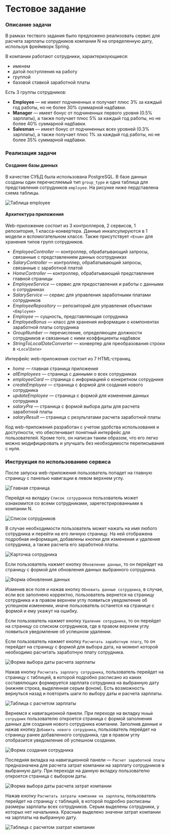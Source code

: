 # Тестовое задание

### Описание задачи

В рамках тествого задания было предложено реализовать сервис для расчета зарплаты сотрудников компании N на определенную дату, используя фреймворк Spring.

В компании работают сотрудники, характеризующиеся:
* именем
* датой поступления на работу
* группой
* базовой ставкой заработной платы

Есть 3 группы сотрудников:
* **Employee** — не имеет подчиненных и получает плюс 3% за каждый год работы, но не более 30% суммарной надбавки.
* **Manager** — имеет бонус от подчиненных первого уровня (0.5% зарплаты), а также получает плюс 5% за каждый год работы, но не более 40% суммарной надбавки.
* **Salesman** — имеет бонус от подчиненных всех уровней (0.3% зарплаты), а также получает плюс 1% за каждый год работы, но не более 35% суммарной надбавки.

### Реализация задачи

#### Создание базы данных

В качестве СУБД была использована PostgreSQL. В базе данных созданы один перечисляемый тип `group_type` и одна таблица для представления сотрудников `employee`.  На рисунке ниже пердставлена схема таблицы.

![Таблица `employee`](other\tableEmployee.png)

#### Архитектура приложения

Web-приложение состоит из 3 контроллеров, 2 сервисов, 1 репозитория, 1 класса-конвертера. Данные инкапсулируются в 1 модели и вспомогательном классе. Также присутствует `<Enum>`  для хранения типов групп сотрудников.

* *EmployeeController* — контроллер, обрабатывающий запросы, связанные с представлением данных осотрудниках
* *SalaryController* — контроллер, обрабатывающий запросы, связанные с заработной платой
* *HomeController* — контроллер, обрабатывающий представление главной страницы
* *EmployeeService* — сервис для предоставления и работы с данными о сотрудниках 
* *SalaryService* — сервис для управления заработными платами сотрудников
* *EmployeeRepository* — репозиторий для управления объектами `<Employee>`
* *Employee* — сущность, представляющая сотрудника
* *EmployeeBonus* — класс для хранения информации о компонентах заработной платы сотрудника
* *GroupNumber* — перечисление, определяющее должности сотрудников и связанные с ними коэффициенты надбавок
* *StringToLocalDateConverter* — конвертер для преобразования строки в `<LocalDate>`

Интерфейс web-приложения состоит из 7 HTML-страниц. 

* *home* — главная страница приложения
* *allEmployees* — страница с данными о всех сотрудниках
* *employeeCard* — страница с информацией о конкретном сотруднике
* *createEmployee* — страница с формой для создания нового сотрудника
* *updateEmployee* — страница с формой для изменения данных сотрудника
* *salaryPre* — страница с формой выбора даты для расчета заработной платы
* *salaryResult* — страница с результатами расчета заработной платы

Код web-приложения разработан с учетом удобства использования и доступности, что обеспечивает понятный интерфейс для пользователей. Кроме того, он написан таким образом, что его легко можно модифицировать и улучшать без необходимости переписывания с нуля. 

### Инструкция по использованию сервиса

После запуска web-приложения пользователь попадет на главную страницу с панелью навигации в левом верхнем углу.

![Главная страница](other\home.png)

Перейдя на вкладку `Список сотрудников` пользователь может ознакомится со всеми сотрудниками, зарегестрированными в компании N. 

![Список сотрудников](other\allEmployee.png)

В случае необходимости пользователь может нажать на имя любого сотрудника и перейти на его личную страницу. На ней отображена подробная информация, добавлены кнопки для изменения и удаления сотрудника, а также расчета его заработной платы.

![Карточка сотрудника](other\employeeCard.png)

Если пользователь нажмет кнопку `Обновление данных`, то он перейдет на страницу с формой для обновления данных выбранного сотрудника.

![Форма обновления данных](other\employeeUpdate.png)

Изменив все поля и нажав кнопку `Обновить данные сотрудника`, в случае, если все заполнено корректно, пользователь вернется на страницу сотрудника и в правом верхнем углу появиться уведомление об успешном изменении, иначе пользователь останется на странице с формой и ему укажут на ошибку.

Если пользователь нажмет кнопку `Удаление сотрудника`, то он перейдет на страницу со списком сотрудников, где в правом верхнем углу появиться уведомление об успешном удалении.

Если пользователь нажмет кнопку `Расчитать заработную плату`, то он перейдет на страницу с формой для выбора дата, на момент которой необходимо расчитать заработную плату сотрудника.

![Форма выбора даты расчета зарплаты](other\salaryPre.png)

Нажав кнопку `Расчитать зарплату сотрудника`,  пользователь перейдет на страницу с таблицей, в которой подробно расписано из каких составялющих формируется зарплата сотрудника на выбранную дату (нижняя строка, выделенная серым фоном). Есть возможность вернуться назад и повторить шаги по выбору даты и расчета зарплаты.

![Таблица с расчетом зарплаты](other\salaryEmployeeResult.png)


Вернемся к навигационной панели. При переходе на вкладку `Новый сотрудник` пользователю откроется страница с формой заполнения данных для создания нового сотрудника компании. Заполнив данные и нажав кнопку `Добавить нового сотрудника`, пользователь перейдет на страницу ранее добавленного сотрудника, где в правом углу отобразится уведомление об успешном создании.

![Форма создания сотрудника](other\employeeCreate.png)

Последняя вкладка на навигационной панели — `Расчет заработной платы` предназначена для расчета затрат компании на зарплату сотрудников в выбранную дату. При переходе на данную вкладку пользователю откроется страница с выбором даты. 

![Форма выбора даты расчета затрат компании](other\salaryPre2.png)

Нажав кнопку `Расчитать затраты компании на зарплаты`,  пользователь перейдет на страницу с таблицей, в которой подробно расписаны размеры зарплаты всех сотрудников. Серым выделены сотрудники, у которых нет начальника. Красным выделено значени затрат компании на зарплаты на выбранную дату.

![Таблица с расчетом ззатрат компании](other\salaryCompanyResult.png)
